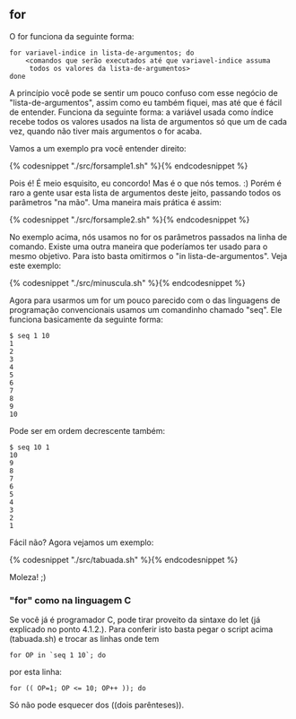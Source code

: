 ## for

O for funciona da seguinte forma:

    for variavel-indice in lista-de-argumentos; do
        <comandos que serão executados até que variavel-indice assuma
         todos os valores da lista-de-argumentos>
    done

A princípio você pode se sentir um pouco confuso com esse negócio de
"lista-de-argumentos", assim como eu também fiquei, mas até que é fácil
de entender. Funciona da seguinte forma: a variável usada como índice
recebe todos os valores usados na lista de argumentos só que um de cada
vez, quando não tiver mais argumentos o for acaba.

   Vamos a um exemplo pra você entender direito:

{% codesnippet "./src/forsample1.sh" %}{% endcodesnippet %}

   Pois é! É meio esquisito, eu concordo! Mas é o que nós temos. :)
Porém é raro a gente usar esta lista de argumentos deste jeito, passando
todos os parâmetros "na mão". Uma maneira mais prática é assim:

{% codesnippet "./src/forsample2.sh" %}{% endcodesnippet %}

   No exemplo acima, nós usamos no for os parâmetros passados na linha de
comando. Existe uma outra maneira que poderíamos ter usado para o mesmo
objetivo. Para isto basta omitirmos o "in lista-de-argumentos". Veja este
exemplo:

{% codesnippet "./src/minuscula.sh" %}{% endcodesnippet %}

   Agora para usarmos um for um pouco parecido com o das linguagens de
programação convencionais usamos um comandinho chamado "seq". Ele
funciona basicamente da seguinte forma:

```
$ seq 1 10
1
2
3
4
5
6
7
8
9
10
```

Pode ser em ordem decrescente também:

```
$ seq 10 1
10
9
8
7
6
5
4
3
2
1
```

Fácil não? Agora vejamos um exemplo:

{% codesnippet "./src/tabuada.sh" %}{% endcodesnippet %}

Moleza! ;)


### "for" como na linguagem C

Se você já é programador C, pode tirar proveito da sintaxe do let (já
explicado no ponto 4.1.2.). Para conferir isto basta pegar o script acima
(tabuada.sh) e trocar as linhas onde tem

    for OP in `seq 1 10`; do

por esta linha:

    for (( OP=1; OP <= 10; OP++ )); do

Só não pode esquecer dos ((dois parênteses)).

